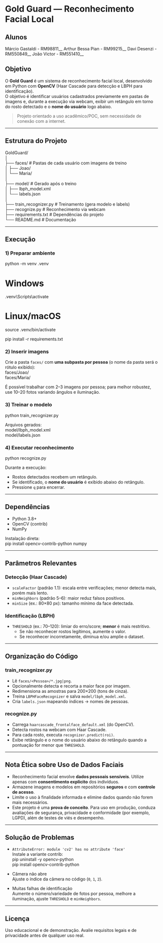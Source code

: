 
# Gold Guard — Reconhecimento Facial Local

## Alunos
Márcio Gastaldi - RM98811__
Arthur Bessa Pian - RM99215__
Davi Desenzi - RM550849__
João Victor - RM551410__

## Objetivo
O **Gold Guard** é um sistema de reconhecimento facial local, desenvolvido em Python com **OpenCV** (Haar Cascade para detecção e LBPH para identificação).  
O objetivo é identificar usuários cadastrados previamente em pastas de imagens e, durante a execução via webcam, exibir um retângulo em torno do rosto detectado e o **nome do usuário** logo abaixo.

> Projeto orientado a uso acadêmico/POC, sem necessidade de conexão com a internet.

---

## Estrutura do Projeto
GoldGuard/  
│  
├── faces/                  # Pastas de cada usuário com imagens de treino  
│   ├── Joao/  
│   └── Maria/  
│  
├── model/                  # Gerado após o treino  
│   ├── lbph_model.xml  
│   └── labels.json  
│  
├── train_recognizer.py     # Treinamento (gera modelo e labels)  
├── recognize.py            # Reconhecimento via webcam  
├── requirements.txt        # Dependências do projeto  
└── README.md               # Documentação  

---

## Execução

### 1) Preparar ambiente
python -m venv .venv  
# Windows  
.venv\Scripts\activate  
# Linux/macOS  
source .venv/bin/activate  

pip install -r requirements.txt  

### 2) Inserir imagens
Crie a pasta `faces/` com **uma subpasta por pessoa** (o nome da pasta será o rótulo exibido):  
faces/Joao/  
faces/Maria/  

É possível trabalhar com 2–3 imagens por pessoa; para melhor robustez, use 10–20 fotos variando ângulos e iluminação.

### 3) Treinar o modelo
python train_recognizer.py  

Arquivos gerados:  
model/lbph_model.xml  
model/labels.json  

### 4) Executar reconhecimento
python recognize.py  

Durante a execução:  
- Rostos detectados recebem um retângulo.  
- Se identificado, o **nome do usuário** é exibido abaixo do retângulo.  
- Pressione `q` para encerrar.  

---

## Dependências
- Python 3.8+  
- OpenCV (contrib)  
- NumPy  

Instalação direta:  
pip install opencv-contrib-python numpy  

---

## Parâmetros Relevantes

### Detecção (Haar Cascade)
- `scaleFactor` (padrão 1.1): escala entre verificações; menor detecta mais, porém mais lento.  
- `minNeighbors` (padrão 5–6): maior reduz falsos positivos.  
- `minSize` (ex.: 80×80 px): tamanho mínimo da face detectada.  

### Identificação (LBPH)
- `THRESHOLD` (ex.: 70–120): limiar do erro/score; **menor** é mais restritivo.  
  - Se não reconhecer rostos legítimos, aumente o valor.  
  - Se reconhecer incorretamente, diminua e/ou amplie o dataset.  

---

## Organização do Código

### train_recognizer.py
- Lê `faces/<Pessoa>/*.jpg|png`.  
- Opcionalmente detecta e recorta a maior face por imagem.  
- Redimensiona as amostras para 200×200 (tons de cinza).  
- Treina `LBPHFaceRecognizer` e salva `model/lbph_model.xml`.  
- Cria `labels.json` mapeando índices → nomes de pessoas.  

### recognize.py
- Carrega `haarcascade_frontalface_default.xml` (do OpenCV).  
- Detecta rostos na webcam com Haar Cascade.  
- Para cada rosto, executa `recognizer.predict(roi)`.  
- Exibe retângulo e o nome do usuário abaixo do retângulo quando a pontuação for menor que `THRESHOLD`.  

---

## Nota Ética sobre Uso de Dados Faciais
- Reconhecimento facial envolve **dados pessoais sensíveis**. Utilize apenas com **consentimento explícito** dos indivíduos.  
- Armazene imagens e modelos em repositórios **seguros** e com **controle de acesso**.  
- Limite o uso à finalidade informada e elimine dados quando não forem mais necessários.  
- Este projeto é uma **prova de conceito**. Para uso em produção, conduza avaliações de segurança, privacidade e conformidade (por exemplo, LGPD), além de testes de viés e desempenho.  

---

## Solução de Problemas

- `AttributeError: module 'cv2' has no attribute 'face'`  
  Instale a variante contrib:  
  pip uninstall -y opencv-python  
  pip install opencv-contrib-python  

- Câmera não abre  
  Ajuste o índice da câmera no código (`0`, `1`, `2`).  

- Muitas falhas de identificação  
  Aumente o número/variedade de fotos por pessoa, melhore a iluminação, ajuste `THRESHOLD` e `minNeighbors`.  

---

## Licença
Uso educacional e de demonstração. Avalie requisitos legais e de privacidade antes de qualquer uso real.

